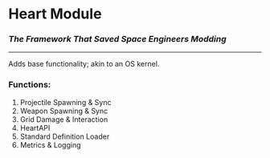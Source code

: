 ﻿# **Heart Module**
### *The Framework That Saved Space Engineers Modding*
---
Adds base functionality; akin to an OS kernel.

### Functions:
1. Projectile Spawning & Sync
2. Weapon Spawning & Sync
3. Grid Damage & Interaction
4. HeartAPI
5. Standard Definition Loader
6. Metrics & Logging